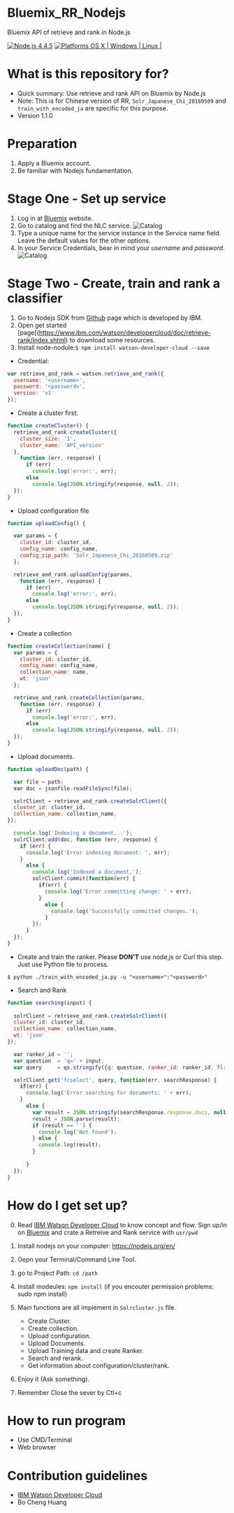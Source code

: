 # Bluemix_RR_Nodejs
Bluemix API of retrieve and rank in Node.js

[![Node.js 4.4.5](https://img.shields.io/badge/Node.js-4.4.5-orange.svg)](https://nodejs.org/en/)
[![Platforms OS X | Windows | Linux |](https://img.shields.io/badge/Platforms-OS%20X%20%7C%20Windows%20%7C%20Linux%20-lightgray.svg)](https://nodejs.org/en/)

# What is this repository for? ###

* Quick summary: Use retrieve and rank API on Bluemix by Node.js
* Note: This is for Chinese version of RR, `Solr_Japanese_Chi_20160509` and `train_with_encoded_ja` are specific for this purpose.
* Version 1.1.0

# Preparation ###

1. Apply a Bluemix account.
2. Be familiar with Nodejs fundamentation.

# Stage One - Set up service ###

1. Log in at [Bluemix](http://ng.bluemix.net) website.
2. Go to catalog and find the NLC service.
![Catalog](/screenshots/Catalog.png)
3. Type a unique name for the service instance in the Service name field. Leave the default values for the other options.
4. In your Service Credentials, bear in mind your *username* and *password*. 
![Catalog](/screenshots/Credentials.png)

# Stage Two - Create, train and rank a classifier ###

1. Go to Nodejs SDK from [Github](https://github.com/watson-developer-cloud/node-sdk) page which is developed by IBM.
2. Open get started [page[(https://www.ibm.com/watson/developercloud/doc/retrieve-rank/index.shtml) to download some resources.
3. Install node-nodule:`$ npm install watson-developer-cloud --save`

* Credential:
```javascript
var retrieve_and_rank = watson.retrieve_and_rank({
  username: '<username>',
  password: '<password>',
  version: 'v1'
});
```
* Create a cluster first.
```javascript
function createCluster() {
  retrieve_and_rank.createCluster({
    cluster_size: '1',
    cluster_name: 'API_version'
  },
    function (err, response) {
      if (err)
        console.log('error:', err);
      else
        console.log(JSON.stringify(response, null, 2));
  });
}
```
* Upload configuration file
```javascript
function uploadConfig() {

  var params = {
    cluster_id: cluster_id,
    config_name: config_name,
    config_zip_path: 'Solr_Japanese_Chi_20160509.zip'
  };

  retrieve_and_rank.uploadConfig(params,
    function (err, response) {
      if (err)
        console.log('error:', err);
      else
        console.log(JSON.stringify(response, null, 2));
  });
}
```
* Create a collection
```javascript
function createCollection(name) {
  var params = {
    cluster_id: cluster_id,
    config_name: config_name,
    collection_name: name,
    wt: 'json'
  };

  retrieve_and_rank.createCollection(params,
    function (err, response) {
      if (err)
        console.log('error:', err);
      else
        console.log(JSON.stringify(response, null, 2));
  });
}
```
* Upload documents. 
```javascript
function uploadDoc(path) {

  var file = path;
  var doc = jsonfile.readFileSync(file);

  solrClient = retrieve_and_rank.createSolrClient({
  cluster_id: cluster_id,
  collection_name: collection_name,
});

  console.log('Indexing a document...');
  solrClient.add(doc, function (err, response) {
    if (err) {
      console.log('Error indexing document: ', err);
    }
      else {
        console.log('Indexed a document.');
        solrClient.commit(function(err) {
          if(err) {
            console.log('Error committing change: ' + err);
          }
            else {
              console.log('Successfully committed changes.');
            }
        });
      }
  });
}
```
* Create and train the ranker. Please **DON’T** use node,js or Curl this step. Just use Python file to process. 
```
$ python ./train_with_encoded_ja.py -u "<username>":"<password>"
```
* Search and Rank
```javascript
function searching(input) {
  
  solrClient = retrieve_and_rank.createSolrClient({
  cluster_id: cluster_id,
  collection_name: collection_name,
  wt: 'json'
});

  var ranker_id = '';
  var question  = 'q=' + input;
  var query     = qs.stringify({q: question, ranker_id: ranker_id, fl: 'id,body'});

  solrClient.get('fcselect', query, function(err, searchResponse) {
    if(err) {
      console.log('Error searching for documents: ' + err);
    }
      else {
        var result = JSON.stringify(searchResponse.response.docs, null, 2);
        result = JSON.parse(result);
        if (result == '') {
          console.log('Not found');
        } else {
          console.log(result);
        }
        
      }
  });
}
```

# How do I get set up? ###

0. Read [IBM Watson Developer Cloud](https://www.ibm.com/watson/developercloud/doc/retrieve-rank/index.shtml) to know concept and flow. Sign up/in on [Bluemix](ng.bluemix.net) and crate a Retreive and Rank service with `usr/pwd`

1. Install nodejs on your computer: https://nodejs.org/en/

2. Oepn your Terminal/Command Line Tool.

3. go to Project Path: 
    `cd /path`

5. Install modeules: 
    `npm install` (if you encouter permission problems: sudo npm install)

6. Main functions are all implement in `Solrcluster.js` file.

    * Create Cluster.
    * Create collection.
    * Upload configuration.
    * Upload Documents.
    * Upload Training data and create Ranker.
    * Search and rerank.
    * Get information about configuration/cluster/rank.

7. Enjoy it (Ask something).

8. Remember Close the sever by Ctl+c

# How to run program ###
* Use CMD/Terminal
* Web browser

# Contribution guidelines ###
* [IBM Watson Developer Cloud](https://www.ibm.com/watson/developercloud/doc/retrieve-rank/index.shtml)
* Bo Cheng Huang
